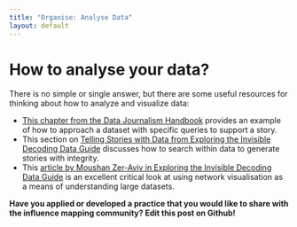```yaml
---
title: "Organise: Analyse Data"
layout: default
---
```


<h1>How to analyse your data?</h1>

There is no simple or single answer, but there are some useful resources for thinking about how to analyze and visualize data:
 - [This chapter from the Data Journalism Handbook](http://datajournalismhandbook.org/1.0/en/understanding_data_4.html)  provides an example of how to approach a dataset with specific queries to support a story.
 - This section on [Telling Stories with Data from Exploring the Invisible Decoding Data Guide](https://exposingtheinvisible.org/guides/decoding-data/#tellingstories) discusses how to search within data to generate stories with integrity.
 - This [article by Moushan Zer-Aviv in Exploring the Invisible Decoding Data Guide](https://exposingtheinvisible.org/guides/decoding-data/#networks) is an excellent critical look at using network visualisation as a means of understanding large datasets.

<strong>Have you applied or developed a practice that you would like to share with the influence mapping community? Edit this post on Github!</strong>
